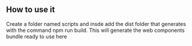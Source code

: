 ## How to use it
Create a folder named scripts and insde add the dist folder that generates with the command npm run build.
This will generate the web components bundle ready to use here
